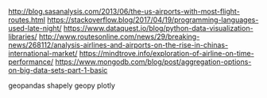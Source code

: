 http://blog.sasanalysis.com/2013/06/the-us-airports-with-most-flight-routes.html
https://stackoverflow.blog/2017/04/19/programming-languages-used-late-night/
https://www.dataquest.io/blog/python-data-visualization-libraries/
http://www.routesonline.com/news/29/breaking-news/268112/analysis-airlines-and-airports-on-the-rise-in-chinas-international-market/
https://mindtrove.info/exploration-of-airline-on-time-performance/
https://www.mongodb.com/blog/post/aggregation-options-on-big-data-sets-part-1-basic



geopandas
shapely
geopy
plotly
